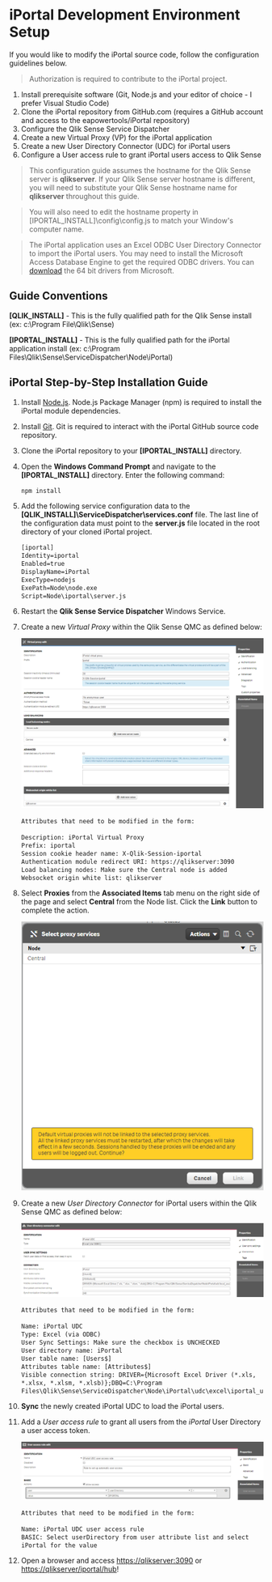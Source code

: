 # iPortal Development Environment Setup

If you would like to modify the iPortal source code, follow the configuration guidelines below. 

> Authorization is required to contribute to the iPortal project. 

1. Install prerequisite software (Git, Node.js and your editor of choice - I prefer Visual Studio Code)
2. Clone the iPortal repository from GitHub.com (requires a GitHub account and access to the eapowertools/iPortal repository)
3. Configure the Qlik Sense Service Dispatcher
4. Create a new Virtual Proxy (VP) for the iPortal application
5. Create a new User Directory Connector (UDC) for iPortal users
6. Configure a User access rule to grant iPortal users access to Qlik Sense

> This configuration guide assumes the hostname for the Qlik Sense server is **qlikserver**.  If your Qlik Sense server hostname is different, you will need to substitute your Qlik Sense hostname name for **qlikserver** throughout this guide.  

> You will also need to edit the hostname property in [IPORTAL_INSTALL]\config\config.js to match your Window's computer name. 

> The iPortal application uses an Excel ODBC User Directory Connector to import the iPortal users. You may need to install the Microsoft Access Database Engine to get the required ODBC drivers.  You can [download](https://www.microsoft.com/en-us/download/confirmation.aspx?id=13255&6B49FDFB-8E5B-4B07-BC31-15695C5A2143=1) the 64 bit drivers from Microsoft.

## Guide Conventions

**[QLIK_INSTALL]** - This is the fully qualified path for the Qlik Sense install (ex: c:\Program File\Qlik\Sense)

**[IPORTAL_INSTALL]** - This is the fully qualified path for the iPortal application install (ex: c:\Program Files\Qlik\Sense\ServiceDispatcher\Node\iPortal)

## iPortal Step-by-Step Installation Guide

1. Install [Node.js](https://nodejs.org/en/).  Node.js Package Manager (npm) is required to install the iPortal module dependencies.
2. Install [Git](https://git-scm.com/downloads).  Git is required to interact with the iPortal GitHub source code repository.       
3. Clone the iPortal repository to your **[IPORTAL_INSTALL]** directory. 
4. Open the **Windows Command Prompt** and navigate to the **[IPORTAL_INSTALL]** directory.  Enter the following command:

    ```
    npm install
    ```

4. Add the following service configuration data to the **[QLIK_INSTALL]\ServiceDispatcher\services.conf** file.  The last line of the configuration data must point to the **server.js** file located in the root directory of your cloned iPortal project.

    ```
    [iportal]
    Identity=iportal
    Enabled=true
    DisplayName=iPortal
    ExecType=nodejs
    ExePath=Node\node.exe
    Script=Node\iportal\server.js
    ```

5. Restart the **Qlik Sense Service Dispatcher** Windows Service.
6. Create a new *Virtual Proxy* within the Qlik Sense QMC as defined below:

    ![Qlik Sense Virtual Proxy Edit Form](./images/vp_form.png)

    ```
    Attributes that need to be modified in the form:
    
    Description: iPortal Virtual Proxy
    Prefix: iportal
    Session cookie header name: X-Qlik-Session-iportal
    Authentication module redirect URI: https://qlikserver:3090
    Load balancing nodes: Make sure the Central node is added
    Websocket origin white list: qlikserver
    ```
7. Select **Proxies** from the **Associated Items** tab menu on the right side of the page and select **Central** from the Node list.  Click the **Link** button to complete the action.

    ![Virtual Proxy Associated Items](./images/vp_associated_items.png)

8. Create a new *User Directory Connector* for iPortal users within the Qlik Sense QMC as defined below: 

    ![User Directory Connector](./images/udc_excel.png)
    
    ```
    Attributes that need to be modified in the form:
    
    Name: iPortal UDC
    Type: Excel (via ODBC)
    User Sync Settings: Make sure the checkbox is UNCHECKED
    User directory name: iPortal
    User table name: [Users$]
    Attributes table name: [Attributes$]
    Visible connection string: DRIVER={Microsoft Excel Driver (*.xls, *.xlsx, *.xlsm, *.xlsb)};DBQ=C:\Program Files\Qlik\Sense\ServiceDispatcher\Node\iPortal\udc\excel\iportal_users.xlsx
    ```

9. **Sync** the newly created iPortal UDC to load the iPortal users.

10. Add a *User access rule* to grant all users from the *iPortal* User Directory  a user access token.

    ![User Access Rule](./images/user_access_rule.png)
    
    ```
    Attributes that need to be modified in the form:
    
    Name: iPortal UDC user access rule
    BASIC: Select userDirectory from user attribute list and select iPortal for the value
    ```
    
11. Open a browser and access [https://qlikserver:3090](https://qlikserver:3090) or [https://qlikserver/iportal/hub](https://qlikserver/iportal/hub)!
